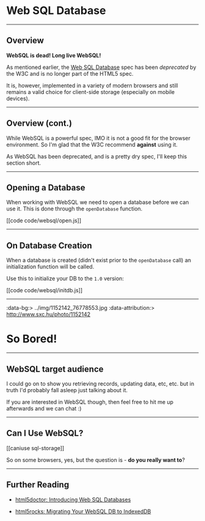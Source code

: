 # Web SQL Database

---

## Overview

__WebSQL is dead! Long live WebSQL!__

As mentioned earlier, the [Web SQL Database](http://www.w3.org/TR/webdatabase/) spec has been _deprecated_ by the W3C and is no longer part of the HTML5 spec.  

It is, however, implemented in a variety of modern browsers and still remains a valid choice for client-side storage (especially on mobile devices).

---

## Overview (cont.)

While WebSQL is a powerful spec, IMO it is not a good fit for the browser environment.  So I'm glad that the W3C recommend __against__ using it.  

As WebSQL has been deprecated, and is a pretty dry spec, I'll keep this section short.

---

## Opening a Database

When working with WebSQL we need to open a database before we can use it.  This is done through the `openDatabase` function.

[[code code/websql/open.js]]

---

## On Database Creation

When a database is created (didn't exist prior to the `openDatabase` call) an initialization function will be called.

Use this to initialize your DB to the `1.0` version:

[[code code/websql/initdb.js]]

---
:data-bg:> ../img/1152142_76778553.jpg
:data-attribution:> http://www.sxc.hu/photo/1152142

# So Bored!

---

## WebSQL target audience

I could go on to show you retrieving records, updating data, etc, etc. but in truth I'd probably fall asleep just talking about it.

If you are interested in WebSQL though, then feel free to hit me up afterwards and we can chat :)

---

## Can I Use WebSQL?

[[caniuse sql-storage]]

So on some browsers, yes, but the question is - __do you really want to__?

---

## Further Reading

- [html5doctor: Introducing Web SQL Databases](http://html5doctor.com/introducing-web-sql-databases/)

- [html5rocks: Migrating Your WebSQL DB to IndexedDB](http://www.html5rocks.com/en/tutorials/webdatabase/websql-indexeddb/)